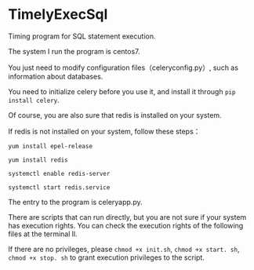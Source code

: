 # TimelyExecSql
Timing program for SQL statement execution.

The system I run the program is centos7.

You just need to modify configuration files（celeryconfig.py）, such as information about databases.

You need to initialize celery before you use it, and install it through `pip install celery`.

Of course, you are also sure that redis is installed on your system.

If redis is not installed on your system, follow these steps：
      
    yum install epel-release
    
    yum install redis
    
    systemctl enable redis-server
    
    systemctl start redis.service
    

The entry to the program is celeryapp.py. 

There are scripts that can run directly, but you are not sure if your system has execution rights. You can check the execution rights of the following files at the terminal ll. 

If there are no privileges, please `chmod +x init.sh`, `chmod +x start. sh`, `chmod +x stop. sh` to grant execution privileges to the script.
